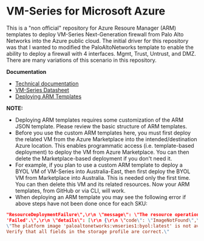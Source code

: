 # VM-Series for Microsoft Azure

This is a "non official" repository for Azure Resoure Manager (ARM) templates to deploy VM-Series Next-Generation firewall from Palo Alto Networks into the Azure public cloud.  The initial driver for this repository was that I wanted to modified the PaloAltoNetworks template to enable the ability to deploy a firewall with 4 interfaces.  Mgmt, Trust, Untrust, and DMZ.  There are many variations of this scenario in this repository.  



**Documentation**

- [Technical documentation](https://www.paloaltonetworks.com/documentation/71/virtualization/virtualization/set-up-the-vm-series-firewall-in-azur)
- [VM-Series Datasheet](https://www.paloaltonetworks.com/products/secure-the-network/virtualized-next-generation-firewall/vm-series-for-azure)
- [Deploying ARM Templates](https://azure.microsoft.com/en-us/documentation/articles/resource-group-template-deploy/#deploy-with-azure-cli)

**NOTE:**

- Deploying ARM templates requires some customization of the ARM JSON template. Please review the basic structure of ARM templates.
- Before you use the custom ARM templates here, you must first deploy the related VM from the Azure Marketplace into the intended/destination Azure location. This enables programmatic access (i.e. template-based deployment) to deploy the VM from Azure Marketplace. You can then delete the Marketplace-based deployment if you don't need it.
- For example, if you plan to use a custom ARM template to deploy a BYOL VM of VM-Series into Australia-East, then first deploy the BYOL VM from Marketplace into Australia. This is needed only the first time. You can then delete this VM and its related resources. Now your ARM templates, from GitHub or via CLI, will work.
- When deploying an ARM template you may see the following error if above steps have not been done once for each SKU:

``` json
"ResourceDeploymentFailure\",\r\n \"message\": \"The resource operation completed with terminal provisioning state
'Failed'.\",\r\n \"details\": [\r\n {\r\n \"code\": \"ImageNotFound\",\r\n \"message\":
\"The platform image 'paloaltonetworks:vmseries1:byol:latest' is not available.
Verify that all fields in the storage profile are correct.\"
```

